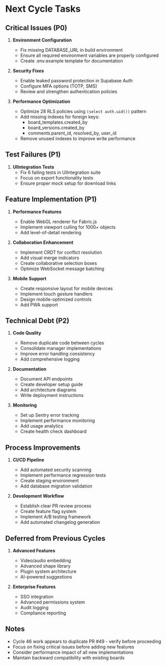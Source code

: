 # Next Cycle Tasks

## Critical Issues (P0)
1. **Environment Configuration**
   - Fix missing DATABASE_URL in build environment
   - Ensure all required environment variables are properly configured
   - Create .env.example template for documentation

2. **Security Fixes**
   - Enable leaked password protection in Supabase Auth
   - Configure MFA options (TOTP, SMS)
   - Review and strengthen authentication policies

3. **Performance Optimization**
   - Optimize 28 RLS policies using `(select auth.uid())` pattern
   - Add missing indexes for foreign keys:
     - board_templates.created_by
     - board_versions.created_by
     - comments.parent_id, resolved_by, user_id
   - Remove unused indexes to improve write performance

## Test Failures (P1)
1. **UIIntegration Tests**
   - Fix 6 failing tests in UIIntegration suite
   - Focus on export functionality tests
   - Ensure proper mock setup for download links

## Feature Implementation (P1)
1. **Performance Features**
   - Enable WebGL renderer for Fabric.js
   - Implement viewport culling for 1000+ objects
   - Add level-of-detail rendering

2. **Collaboration Enhancement**
   - Implement CRDT for conflict resolution
   - Add visual merge indicators
   - Create collaborative selection boxes
   - Optimize WebSocket message batching

3. **Mobile Support**
   - Create responsive layout for mobile devices
   - Implement touch gesture handlers
   - Design mobile-optimized controls
   - Add PWA support

## Technical Debt (P2)
1. **Code Quality**
   - Remove duplicate code between cycles
   - Consolidate manager implementations
   - Improve error handling consistency
   - Add comprehensive logging

2. **Documentation**
   - Document API endpoints
   - Create developer setup guide
   - Add architecture diagrams
   - Write deployment instructions

3. **Monitoring**
   - Set up Sentry error tracking
   - Implement performance monitoring
   - Add usage analytics
   - Create health check dashboard

## Process Improvements
1. **CI/CD Pipeline**
   - Add automated security scanning
   - Implement performance regression tests
   - Create staging environment
   - Add database migration validation

2. **Development Workflow**
   - Establish clear PR review process
   - Create feature flag system
   - Implement A/B testing framework
   - Add automated changelog generation

## Deferred from Previous Cycles
1. **Advanced Features**
   - Video/audio embedding
   - Advanced shape library
   - Plugin system architecture
   - AI-powered suggestions

2. **Enterprise Features**
   - SSO integration
   - Advanced permissions system
   - Audit logging
   - Compliance reporting

## Notes
- Cycle 46 work appears to duplicate PR #49 - verify before proceeding
- Focus on fixing critical issues before adding new features
- Consider performance impact of all new implementations
- Maintain backward compatibility with existing boards